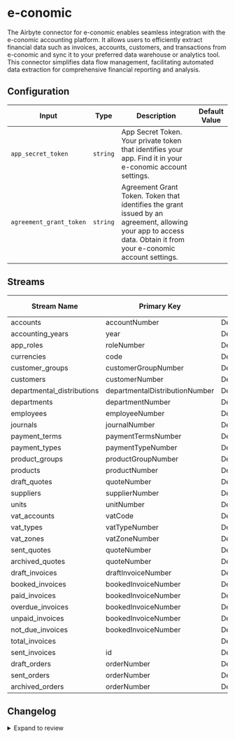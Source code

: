 # e-conomic
The Airbyte connector for e-conomic enables seamless integration with the e-conomic accounting platform. It allows users to efficiently extract financial data such as invoices, accounts, customers, and transactions from e-conomic and sync it to your preferred data warehouse or analytics tool. This connector simplifies data flow management, facilitating automated data extraction for comprehensive financial reporting and analysis.

## Configuration

| Input | Type | Description | Default Value |
|-------|------|-------------|---------------|
| `app_secret_token` | `string` | App Secret Token. Your private token that identifies your app. Find it in your e-conomic account settings. |  |
| `agreement_grant_token` | `string` | Agreement Grant Token. Token that identifies the grant issued by an agreement, allowing your app to access data. Obtain it from your e-conomic account settings. |  |

## Streams
| Stream Name | Primary Key | Pagination | Supports Full Sync | Supports Incremental |
|-------------|-------------|------------|---------------------|----------------------|
| accounts | accountNumber | DefaultPaginator | ✅ |  ❌  |
| accounting_years | year | DefaultPaginator | ✅ |  ❌  |
| app_roles | roleNumber | DefaultPaginator | ✅ |  ❌  |
| currencies | code | DefaultPaginator | ✅ |  ❌  |
| customer_groups | customerGroupNumber | DefaultPaginator | ✅ |  ❌  |
| customers | customerNumber | DefaultPaginator | ✅ |  ❌  |
| departmental_distributions | departmentalDistributionNumber | DefaultPaginator | ✅ |  ❌  |
| departments | departmentNumber | DefaultPaginator | ✅ |  ❌  |
| employees | employeeNumber | DefaultPaginator | ✅ |  ❌  |
| journals | journalNumber | DefaultPaginator | ✅ |  ❌  |
| payment_terms | paymentTermsNumber | DefaultPaginator | ✅ |  ❌  |
| payment_types | paymentTypeNumber | DefaultPaginator | ✅ |  ❌  |
| product_groups | productGroupNumber | DefaultPaginator | ✅ |  ❌  |
| products | productNumber | DefaultPaginator | ✅ |  ❌  |
| draft_quotes | quoteNumber | DefaultPaginator | ✅ |  ❌  |
| suppliers | supplierNumber | DefaultPaginator | ✅ |  ❌  |
| units | unitNumber | DefaultPaginator | ✅ |  ❌  |
| vat_accounts | vatCode | DefaultPaginator | ✅ |  ❌  |
| vat_types | vatTypeNumber | DefaultPaginator | ✅ |  ❌  |
| vat_zones | vatZoneNumber | DefaultPaginator | ✅ |  ❌  |
| sent_quotes | quoteNumber | DefaultPaginator | ✅ |  ❌  |
| archived_quotes | quoteNumber | DefaultPaginator | ✅ |  ❌  |
| draft_invoices | draftInvoiceNumber | DefaultPaginator | ✅ |  ❌  |
| booked_invoices | bookedInvoiceNumber | DefaultPaginator | ✅ |  ❌  |
| paid_invoices | bookedInvoiceNumber | DefaultPaginator | ✅ |  ❌  |
| overdue_invoices | bookedInvoiceNumber | DefaultPaginator | ✅ |  ❌  |
| unpaid_invoices | bookedInvoiceNumber | DefaultPaginator | ✅ |  ❌  |
| not_due_invoices | bookedInvoiceNumber | DefaultPaginator | ✅ |  ❌  |
| total_invoices |  | DefaultPaginator | ✅ |  ❌  |
| sent_invoices | id | DefaultPaginator | ✅ |  ❌  |
| draft_orders | orderNumber | DefaultPaginator | ✅ |  ❌  |
| sent_orders | orderNumber | DefaultPaginator | ✅ |  ❌  |
| archived_orders | orderNumber | DefaultPaginator | ✅ |  ❌  |

## Changelog

<details>
  <summary>Expand to review</summary>

| Version          | Date              | Pull Request | Subject        |
|------------------|-------------------|--------------|----------------|
| 0.0.34 | 2025-09-16 | [66282](https://github.com/airbytehq/airbyte/pull/66282) | Update dependencies |
| 0.0.33 | 2025-09-09 | [65784](https://github.com/airbytehq/airbyte/pull/65784) | Update dependencies |
| 0.0.32 | 2025-08-23 | [65254](https://github.com/airbytehq/airbyte/pull/65254) | Update dependencies |
| 0.0.31 | 2025-08-09 | [64706](https://github.com/airbytehq/airbyte/pull/64706) | Update dependencies |
| 0.0.30 | 2025-08-02 | [64369](https://github.com/airbytehq/airbyte/pull/64369) | Update dependencies |
| 0.0.29 | 2025-07-26 | [63992](https://github.com/airbytehq/airbyte/pull/63992) | Update dependencies |
| 0.0.28 | 2025-07-19 | [63592](https://github.com/airbytehq/airbyte/pull/63592) | Update dependencies |
| 0.0.27 | 2025-07-12 | [62969](https://github.com/airbytehq/airbyte/pull/62969) | Update dependencies |
| 0.0.26 | 2025-06-28 | [62304](https://github.com/airbytehq/airbyte/pull/62304) | Update dependencies |
| 0.0.25 | 2025-06-21 | [61984](https://github.com/airbytehq/airbyte/pull/61984) | Update dependencies |
| 0.0.24 | 2025-06-14 | [61217](https://github.com/airbytehq/airbyte/pull/61217) | Update dependencies |
| 0.0.23 | 2025-05-24 | [60403](https://github.com/airbytehq/airbyte/pull/60403) | Update dependencies |
| 0.0.22 | 2025-05-10 | [60005](https://github.com/airbytehq/airbyte/pull/60005) | Update dependencies |
| 0.0.21 | 2025-05-03 | [59437](https://github.com/airbytehq/airbyte/pull/59437) | Update dependencies |
| 0.0.20 | 2025-04-26 | [58838](https://github.com/airbytehq/airbyte/pull/58838) | Update dependencies |
| 0.0.19 | 2025-04-19 | [58340](https://github.com/airbytehq/airbyte/pull/58340) | Update dependencies |
| 0.0.18 | 2025-04-12 | [57786](https://github.com/airbytehq/airbyte/pull/57786) | Update dependencies |
| 0.0.17 | 2025-04-05 | [57227](https://github.com/airbytehq/airbyte/pull/57227) | Update dependencies |
| 0.0.16 | 2025-03-29 | [56508](https://github.com/airbytehq/airbyte/pull/56508) | Update dependencies |
| 0.0.15 | 2025-03-22 | [55982](https://github.com/airbytehq/airbyte/pull/55982) | Update dependencies |
| 0.0.14 | 2025-03-08 | [55306](https://github.com/airbytehq/airbyte/pull/55306) | Update dependencies |
| 0.0.13 | 2025-03-01 | [54982](https://github.com/airbytehq/airbyte/pull/54982) | Update dependencies |
| 0.0.12 | 2025-02-22 | [54440](https://github.com/airbytehq/airbyte/pull/54440) | Update dependencies |
| 0.0.11 | 2025-02-15 | [53766](https://github.com/airbytehq/airbyte/pull/53766) | Update dependencies |
| 0.0.10 | 2025-02-08 | [53362](https://github.com/airbytehq/airbyte/pull/53362) | Update dependencies |
| 0.0.9 | 2025-02-01 | [52858](https://github.com/airbytehq/airbyte/pull/52858) | Update dependencies |
| 0.0.8 | 2025-01-25 | [52336](https://github.com/airbytehq/airbyte/pull/52336) | Update dependencies |
| 0.0.7 | 2025-01-18 | [51645](https://github.com/airbytehq/airbyte/pull/51645) | Update dependencies |
| 0.0.6 | 2025-01-11 | [51139](https://github.com/airbytehq/airbyte/pull/51139) | Update dependencies |
| 0.0.5 | 2024-12-28 | [50551](https://github.com/airbytehq/airbyte/pull/50551) | Update dependencies |
| 0.0.4 | 2024-12-21 | [50016](https://github.com/airbytehq/airbyte/pull/50016) | Update dependencies |
| 0.0.3 | 2024-12-14 | [49523](https://github.com/airbytehq/airbyte/pull/49523) | Update dependencies |
| 0.0.2 | 2024-12-12 | [49165](https://github.com/airbytehq/airbyte/pull/49165) | Update dependencies |
| 0.0.1 | 2024-10-28 | | Initial release by [@parthiv11](https://github.com/parthiv11) via Connector Builder |

</details>
